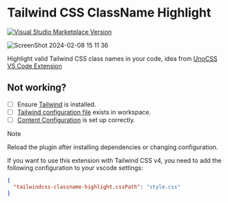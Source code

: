 # Tailwind CSS ClassName Highlight

<a href="https://marketplace.visualstudio.com/items?itemName=hyoban.tailwindcss-classname-highlight&ssr=false#overview" target="__blank"><img src="https://img.shields.io/visual-studio-marketplace/v/hyoban.tailwindcss-classname-highlight.svg?color=eee&amp;label=VS%20Code%20Marketplace&logo=visual-studio-code" alt="Visual Studio Marketplace Version" /></a>

![ScreenShot 2024-02-08 15 11 36](https://github.com/hyoban/tailwindcss-classname-highlight/assets/38493346/81cf883b-67a5-4db8-84b8-f1ae4121a0fc)

Highlight valid Tailwind CSS class names in your code, idea from [UnoCSS VS Code Extension](https://unocss.dev/integrations/vscode)

## Not working?

- [ ] Ensure [Tailwind](https://tailwindcss.com/docs/installation) is installed.
- [ ] [Tailwind configuration file](https://tailwindcss.com/docs/configuration) exists in workspace.
- [ ] [Content Configuration](https://tailwindcss.com/docs/content-configuration) is set up correctly.

> [!NOTE]
> Reload the plugin after installing dependencies or changing configuration.

If you want to use this extension with Tailwind CSS v4, you need to add the following configuration to your vscode settings:

```json
{
  "tailwindcss-classname-highlight.cssPath": "style.css"
}
```
